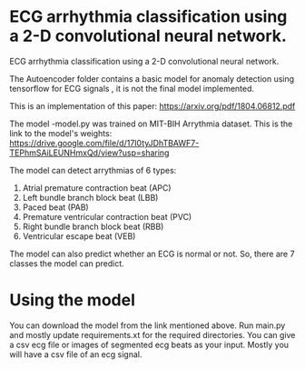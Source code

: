 # ECG arrhythmia classification using a 2-D convolutional neural network.

ECG arrhythmia classification using a 2-D convolutional neural network.

The Autoencoder folder contains a basic model for anomaly detection using tensorflow for ECG signals , it is not the final model implemented.

This is an implementation of this paper: https://arxiv.org/pdf/1804.06812.pdf

The model -model.py was trained on MIT-BIH Arrythmia dataset.
This is the link to the model's weights: https://drive.google.com/file/d/17I0tyJDhTBAWF7-TEPhmSAiLEUNHmxQd/view?usp=sharing

The model can detect arrythmias of 6 types: 
1. Atrial premature contraction beat (APC)
2. Left bundle branch block beat (LBB)
3. Paced beat (PAB)
4. Premature ventricular contraction beat (PVC)
5. Right bundle branch block beat (RBB)
6. Ventricular escape beat (VEB)

The model can also predict whether an ECG is normal or not. So, there are 7 classes the model can predict.
# Using the model
You can download the model from the link mentioned above. Run main.py and mostly update requirements.xt for the required directories. You can give a csv ecg file or images of segmented ecg beats as your input. Mostly you will have a csv file of an ecg signal. 

